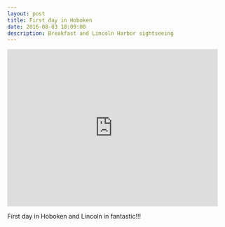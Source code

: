 ```yaml
---
layout: post
title: First day in Hoboken
date: 2016-08-03 18:09:00
description: Breakfast and Lincoln Harbor sightseeing
---
```


<iframe width="480" height="360" src="http://www.youtube.com/embed/0-bUIWm6UMI" frameborder="0"> </iframe>

First day in Hoboken and Lincoln in fantastic!!!
